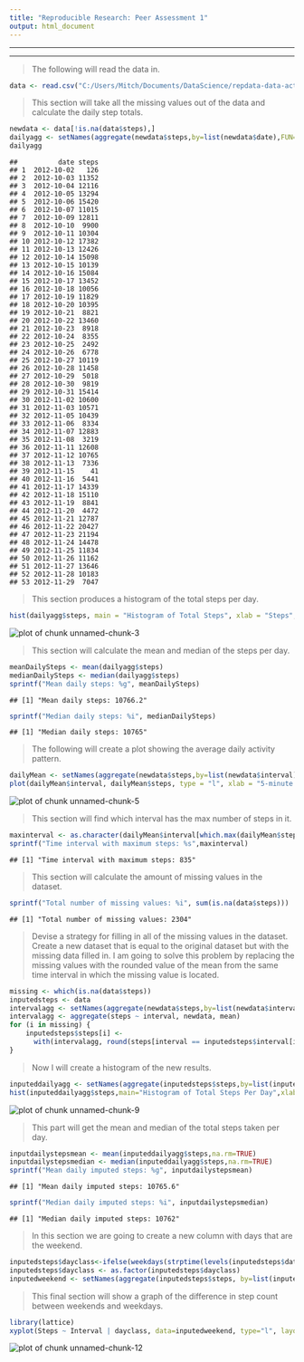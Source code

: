 ```yaml
---
title: "Reproducible Research: Peer Assessment 1"
output: html_document
---
```

---
---

>The following will read the data in.



```r
data <- read.csv("C:/Users/Mitch/Documents/DataScience/repdata-data-activity/activity.csv")
```


>This section will take all the missing values out of the data and calculate the daily step totals.



```r
newdata <- data[!is.na(data$steps),]
dailyagg <- setNames(aggregate(newdata$steps,by=list(newdata$date),FUN=sum),c("date","steps"))
dailyagg
```

```
##          date steps
## 1  2012-10-02   126
## 2  2012-10-03 11352
## 3  2012-10-04 12116
## 4  2012-10-05 13294
## 5  2012-10-06 15420
## 6  2012-10-07 11015
## 7  2012-10-09 12811
## 8  2012-10-10  9900
## 9  2012-10-11 10304
## 10 2012-10-12 17382
## 11 2012-10-13 12426
## 12 2012-10-14 15098
## 13 2012-10-15 10139
## 14 2012-10-16 15084
## 15 2012-10-17 13452
## 16 2012-10-18 10056
## 17 2012-10-19 11829
## 18 2012-10-20 10395
## 19 2012-10-21  8821
## 20 2012-10-22 13460
## 21 2012-10-23  8918
## 22 2012-10-24  8355
## 23 2012-10-25  2492
## 24 2012-10-26  6778
## 25 2012-10-27 10119
## 26 2012-10-28 11458
## 27 2012-10-29  5018
## 28 2012-10-30  9819
## 29 2012-10-31 15414
## 30 2012-11-02 10600
## 31 2012-11-03 10571
## 32 2012-11-05 10439
## 33 2012-11-06  8334
## 34 2012-11-07 12883
## 35 2012-11-08  3219
## 36 2012-11-11 12608
## 37 2012-11-12 10765
## 38 2012-11-13  7336
## 39 2012-11-15    41
## 40 2012-11-16  5441
## 41 2012-11-17 14339
## 42 2012-11-18 15110
## 43 2012-11-19  8841
## 44 2012-11-20  4472
## 45 2012-11-21 12787
## 46 2012-11-22 20427
## 47 2012-11-23 21194
## 48 2012-11-24 14478
## 49 2012-11-25 11834
## 50 2012-11-26 11162
## 51 2012-11-27 13646
## 52 2012-11-28 10183
## 53 2012-11-29  7047
```


>This section produces a histogram of the total steps per day.        



```r
hist(dailyagg$steps, main = "Histogram of Total Steps", xlab = "Steps", col = "red")
```

![plot of chunk unnamed-chunk-3](figure/unnamed-chunk-3-1.png) 


>This section will calculate the mean and median of the steps per day.


```r
meanDailySteps <- mean(dailyagg$steps)
medianDailySteps <- median(dailyagg$steps)
sprintf("Mean daily steps: %g", meanDailySteps)
```

```
## [1] "Mean daily steps: 10766.2"
```

```r
sprintf("Median daily steps: %i", medianDailySteps)
```

```
## [1] "Median daily steps: 10765"
```


>The following will create a plot showing the average daily activity pattern.



```r
dailyMean <- setNames(aggregate(newdata$steps,by=list(newdata$interval),FUN=mean),c("interval","steps"))
plot(dailyMean$interval, dailyMean$steps, type = "l", xlab = "5-minute Interval", ylab = "Average Step Count")
```

![plot of chunk unnamed-chunk-5](figure/unnamed-chunk-5-1.png) 


>This section will find which interval has the max number of steps in it.



```r
maxinterval <- as.character(dailyMean$interval[which.max(dailyMean$steps)])
sprintf("Time interval with maximum steps: %s",maxinterval)
```

```
## [1] "Time interval with maximum steps: 835"
```


>This section will calculate the amount of missing values in the dataset.



```r
sprintf("Total number of missing values: %i", sum(is.na(data$steps)))
```

```
## [1] "Total number of missing values: 2304"
```


>Devise a strategy for filling in all of the missing values in the dataset. Create a new dataset that is equal to the original dataset but with the missing data filled in. 
>I am going to solve this problem by replacing the missing values with the rounded value of the mean from the same time interval in which the missing value is located.



```r
missing <- which(is.na(data$steps))
inputedsteps <- data
intervalagg <- setNames(aggregate(newdata$steps,by=list(newdata$interval),FUN=sum, na.rm=TRUE),c("interval","steps"))
intervalagg <- aggregate(steps ~ interval, newdata, mean)
for (i in missing) {
    inputedsteps$steps[i] <- 
      with(intervalagg, round(steps[interval == inputedsteps$interval[i]]),0)
}
```


>Now I will create a histogram of the new results.



```r
inputeddailyagg <- setNames(aggregate(inputedsteps$steps,by=list(inputedsteps$date),FUN=sum),c("date","steps"))
hist(inputeddailyagg$steps,main="Histogram of Total Steps Per Day",xlab="Steps",col="red")
```

![plot of chunk unnamed-chunk-9](figure/unnamed-chunk-9-1.png) 


>This part will get the mean and median of the total steps taken per day.



```r
inputdailystepsmean <- mean(inputeddailyagg$steps,na.rm=TRUE)
inputdailystepsmedian <- median(inputeddailyagg$steps,na.rm=TRUE)
sprintf("Mean daily imputed steps: %g", inputdailystepsmean)
```

```
## [1] "Mean daily imputed steps: 10765.6"
```

```r
sprintf("Median daily imputed steps: %i", inputdailystepsmedian)
```

```
## [1] "Median daily imputed steps: 10762"
```


>In this section we are going to create a new column with days that are the weekend.



```r
inputedsteps$dayclass<-ifelse(weekdays(strptime(levels(inputedsteps$date), format="%Y-%m-%d")) %in% c("Saturday","Sunday"), "weekend", "weekday")
inputedsteps$dayclass <- as.factor(inputedsteps$dayclass)
inputedweekend <- setNames(aggregate(inputedsteps$steps, by=list(inputedsteps$dayclass,inputedsteps$interval), FUN=mean),c("dayclass","Interval","Steps"))
```


>This final section will show a graph of the difference in step count between weekends and weekdays.



```r
library(lattice)
xyplot(Steps ~ Interval | dayclass, data=inputedweekend, type="l", layout=c(1,2), ylab = "Mean Step Count", main="Mean Steps Per 5-Minute Interval, Weekend vs Weekday")
```

![plot of chunk unnamed-chunk-12](figure/unnamed-chunk-12-1.png) 
